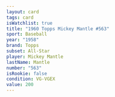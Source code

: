 ```yaml
---
layout: card
tags: card
isWatchlist: true
title: "1960 Topps Mickey Mantle #563"
sport: Baseball
year: "1958"
brand: Topps
subset: All-Star
player: Mickey Mantle
lastName: Mantle
number: "563"
isRookie: false
condition: VG-VGEX
value: 200
---
```

